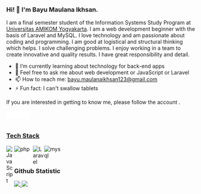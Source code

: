 ### Hi! 👋 I'm Bayu Maulana Ikhsan.
I am a final semester student of the Information Systems Study Program at [Universitas AMIKOM Yogyakarta](https://www.amikom.ac.id/). I am a web development beginner with the basis of Laravel and MySQL. I love technology and am passionate about coding and programming. I am good at logistical and structural thinking which helps. I solve challenging problems. I enjoy working in a team to create innovative and quality results. I have great responsibility and detail.

- 🌱 I’m currently learning about technology for back-end apps
- 💬 Feel free to ask me about web development or JavaScript or Laravel
- 📫 How to reach me: bayu.maulanaikhsan123@gmail.com
- ⚡ Fun fact: I can't swallow tablets

If you are interested in getting to know me, please follow the account .

<a href="https://www.linkedin.com/in/bayu-maulana-ikhsan-74a471212/" target="_blank"><img align="left" alt="Bayu Maulana Ikhsan | LinkedIn" width="22px" src="https://github.com/Aakarsh-B/trying-repos/blob/master/linkedin.svg" />
<a href="https://www.instagram.com/bayumaulana_ikhsan/" target="_blank"><img align="left" alt="Bayu Maulana Ikhsan| Instagram" width="22px" src="https://github.com/Aakarsh-B/trying-repos/blob/master/insta.svg" />
<a href="https://twitter.com/bayumaul_i" target="_blank"><img align="left" alt="Bayu Maulana Ikhsan | Twitter" width="22px" src="https://github.com/Aakarsh-B/trying-repos/blob/master/twitter.svg" />
<br>
  <br>

### Tech Stack
  <a href="#"><img align="left" alt="JavaScript" title="JavaScript" width="21px" src="https://upload.wikimedia.org/wikipedia/commons/9/99/Unofficial_JavaScript_logo_2.svg" /></a>
  <a href="https://www.php.net/"><img align="left" alt="php" title="php" width="50px" src="https://www.php.net/images/logos/new-php-logo.svg"/></a>
    <a href="https://laravel.com/"><img align="left" alt="Laravel" title="Laravel" width="30px" src="https://upload.wikimedia.org/wikipedia/commons/9/9a/Laravel.svg"/></a>
  <a href="https://www.mysql.com/"><img align="left" alt="mysql" title="MySQL" width="50px" src="https://www.vectorlogo.zone/logos/mysql/mysql-ar21.svg" /></a>
<br>
  <br>

### Github Statistic 
<p align="left">
<a href="https://github.com/Bayumaul">
  <img height="180em" src="https://github-readme-stats-eight-theta.vercel.app/api?username=Bayumaul&show_icons=true&theme=algolia&include_all_commits=true&count_private=true"/>
  <img height="180em" src="https://github-readme-stats-eight-theta.vercel.app/api/top-langs/?username=Bayumaul&layout=compact&langs_count=8&theme=algolia"/>
</a>
</p>
